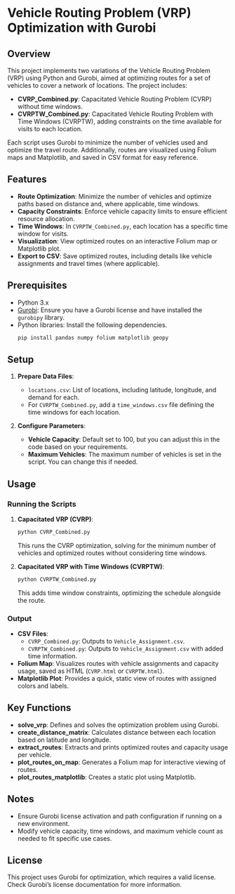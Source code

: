 
# Vehicle Routing Problem (VRP) Optimization with Gurobi

## Overview
This project implements two variations of the Vehicle Routing Problem (VRP) using Python and Gurobi, aimed at optimizing routes for a set of vehicles to cover a network of locations. The project includes:
- **CVRP_Combined.py**: Capacitated Vehicle Routing Problem (CVRP) without time windows.
- **CVRPTW_Combined.py**: Capacitated Vehicle Routing Problem with Time Windows (CVRPTW), adding constraints on the time available for visits to each location.

Each script uses Gurobi to minimize the number of vehicles used and optimize the travel route. Additionally, routes are visualized using Folium maps and Matplotlib, and saved in CSV format for easy reference.

## Features
- **Route Optimization**: Minimize the number of vehicles and optimize paths based on distance and, where applicable, time windows.
- **Capacity Constraints**: Enforce vehicle capacity limits to ensure efficient resource allocation.
- **Time Windows**: In `CVRPTW_Combined.py`, each location has a specific time window for visits.
- **Visualization**: View optimized routes on an interactive Folium map or Matplotlib plot.
- **Export to CSV**: Save optimized routes, including details like vehicle assignments and travel times (where applicable).

## Prerequisites
- Python 3.x
- [Gurobi](https://www.gurobi.com/): Ensure you have a Gurobi license and have installed the `gurobipy` library.
- Python libraries: Install the following dependencies.
  ```bash
  pip install pandas numpy folium matplotlib geopy
  ```

## Setup
1. **Prepare Data Files**:
   - `locations.csv`: List of locations, including latitude, longitude, and demand for each.
   - For `CVRPTW_Combined.py`, add a `time_windows.csv` file defining the time windows for each location.

2. **Configure Parameters**:
   - **Vehicle Capacity**: Default set to 100, but you can adjust this in the code based on your requirements.
   - **Maximum Vehicles**: The maximum number of vehicles is set in the script. You can change this if needed.

## Usage
### Running the Scripts
1. **Capacitated VRP (CVRP)**:
   ```bash
   python CVRP_Combined.py
   ```
   This runs the CVRP optimization, solving for the minimum number of vehicles and optimized routes without considering time windows.

2. **Capacitated VRP with Time Windows (CVRPTW)**:
   ```bash
   python CVRPTW_Combined.py
   ```
   This adds time window constraints, optimizing the schedule alongside the route.

### Output
- **CSV Files**:
  - `CVRP_Combined.py`: Outputs to `Vehicle_Assignment.csv`.
  - `CVRPTW_Combined.py`: Outputs to `Vehicle_Assignment.csv` with added time information.
- **Folium Map**: Visualizes routes with vehicle assignments and capacity usage, saved as HTML (`CVRP.html` or `CVRPTW.html`).
- **Matplotlib Plot**: Provides a quick, static view of routes with assigned colors and labels.

## Key Functions
- **solve_vrp**: Defines and solves the optimization problem using Gurobi.
- **create_distance_matrix**: Calculates distance between each location based on latitude and longitude.
- **extract_routes**: Extracts and prints optimized routes and capacity usage per vehicle.
- **plot_routes_on_map**: Generates a Folium map for interactive viewing of routes.
- **plot_routes_matplotlib**: Creates a static plot using Matplotlib.

## Notes
- Ensure Gurobi license activation and path configuration if running on a new environment.
- Modify vehicle capacity, time windows, and maximum vehicle count as needed to fit specific use cases.

## License
This project uses Gurobi for optimization, which requires a valid license. Check Gurobi’s license documentation for more information.

